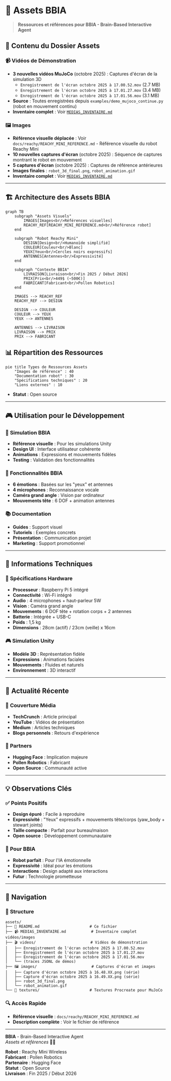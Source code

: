 # 📁 Assets BBIA

> **Ressources et références pour BBIA - Brain-Based Interactive Agent**

## 🎯 **Contenu du Dossier Assets**

### 📹 **Vidéos de Démonstration**
- **3 nouvelles vidéos MuJoCo** (octobre 2025) : Captures d'écran de la simulation 3D
  - `Enregistrement de l'écran octobre 2025 à 17.00.52.mov` (2.7 MB)
  - `Enregistrement de l'écran octobre 2025 à 17.01.27.mov` (3.4 MB)
  - `Enregistrement de l'écran octobre 2025 à 17.01.56.mov` (3.1 MB)
- **Source** : Toutes enregistrées depuis `examples/demo_mujoco_continue.py` (robot en mouvement continu)
- **Inventaire complet** : Voir [`MEDIAS_INVENTAIRE.md`](./MEDIAS_INVENTAIRE.md)

### 🖼️ **Images**
- **Référence visuelle déplacée** : Voir `docs/reachy/REACHY_MINI_REFERENCE.md` - Référence visuelle du robot Reachy Mini
- **10 nouvelles captures d'écran** (octobre 2025) : Séquence de captures montrant le robot en mouvement
- **5 captures d'écran** (octobre 2025) : Captures de référence antérieures
- **Images finales** : `robot_3d_final.png`, `robot_animation.gif`
- **Inventaire complet** : Voir [`MEDIAS_INVENTAIRE.md`](./MEDIAS_INVENTAIRE.md)

---

## 🏗️ Architecture des Assets BBIA

```mermaid
graph TB
    subgraph "Assets Visuels"
        IMAGES[Images<br/>Références visuelles]
        REACHY_REF[REACHY_MINI_REFERENCE.md<br/>Référence robot]
    end
    
    subgraph "Robot Reachy Mini"
        DESIGN[Design<br/>Humanoïde simplifié]
        COULEUR[Couleur<br/>Blanc]
        YEUX[Yeux<br/>Cercles noirs expressifs]
        ANTENNES[Antennes<br/>Expressivité]
    end
    
    subgraph "Contexte BBIA"
        LIVRAISON[Livraison<br/>Fin 2025 / Début 2026]
        PRIX[Prix<br/>449$ (~500€)]
        FABRICANT[Fabricant<br/>Pollen Robotics]
    end
    
    IMAGES --> REACHY_REF
    REACHY_REF --> DESIGN
    
    DESIGN --> COULEUR
    COULEUR --> YEUX
    YEUX --> ANTENNES
    
    ANTENNES --> LIVRAISON
    LIVRAISON --> PRIX
    PRIX --> FABRICANT
```

## 📊 Répartition des Ressources

```mermaid
pie title Types de Ressources Assets
    "Images de référence" : 40
    "Documentation robot" : 30
    "Spécifications techniques" : 20
    "Liens externes" : 10
```
- **Statut** : Open source

---

## 🎮 **Utilisation pour le Développement**

### 🧠 **Simulation BBIA**
- **Référence visuelle** : Pour les simulations Unity
- **Design UI** : Interface utilisateur cohérente
- **Animations** : Expressions et mouvements fidèles
- **Testing** : Validation des fonctionnalités

### 🎯 **Fonctionnalités BBIA**
- **6 émotions** : Basées sur les "yeux" et antennes
- **4 microphones** : Reconnaissance vocale
- **Caméra grand angle** : Vision par ordinateur
- **Mouvements tête** : 6 DOF + animation antennes

### 📚 **Documentation**
- **Guides** : Support visuel
- **Tutoriels** : Exemples concrets
- **Présentation** : Communication projet
- **Marketing** : Support promotionnel

---

## 🎯 **Informations Techniques**

### 🔧 **Spécifications Hardware**
- **Processeur** : Raspberry Pi 5 intégré
- **Connectivité** : Wi-Fi intégré
- **Audio** : 4 microphones + haut-parleur 5W
- **Vision** : Caméra grand angle
- **Mouvements** : 6 DOF tête + rotation corps + 2 antennes
- **Batterie** : Intégrée + USB-C
- **Poids** : 1,5 kg
- **Dimensions** : 28cm (actif) / 23cm (veille) x 16cm

### 🎮 **Simulation Unity**
- **Modèle 3D** : Représentation fidèle
- **Expressions** : Animations faciales
- **Mouvements** : Fluides et naturels
- **Environnement** : 3D interactif

---

## 🌟 **Actualité Récente**

### 📰 **Couverture Média**
- **TechCrunch** : Article principal
- **YouTube** : Vidéos de présentation
- **Medium** : Articles techniques
- **Blogs personnels** : Retours d'expérience

### 🔗 **Partners**
- **Hugging Face** : Implication majeure
- **Pollen Robotics** : Fabricant
- **Open Source** : Communauté active

---

## 💡 **Observations Clés**

### ✅ **Points Positifs**
- **Design épuré** : Facile à reproduire
- **Expressivité** : "Yeux" expressifs + mouvements tête/corps (yaw_body + stewart joints)
- **Taille compacte** : Parfait pour bureau/maison
- **Open source** : Développement communautaire

### 🎯 **Pour BBIA**
- **Robot parfait** : Pour l'IA émotionnelle
- **Expressivité** : Idéal pour les émotions
- **Interactions** : Design adapté aux interactions
- **Futur** : Technologie prometteuse

---

## 🎯 **Navigation**

### 📁 **Structure**
```
assets/
├── 📖 README.md                      # Ce fichier
├── 📹 MEDIAS_INVENTAIRE.md           # Inventaire complet vidéos/images
├── 🎬 videos/                        # Vidéos de démonstration
│   ├── Enregistrement de l'écran octobre 2025 à 17.00.52.mov
│   ├── Enregistrement de l'écran octobre 2025 à 17.01.27.mov
│   ├── Enregistrement de l'écran octobre 2025 à 17.01.56.mov
│   └── (traces JSONL de démos)
├── 🖼️ images/                        # Captures d'écran et images
│   ├── Capture d'écran octobre 2025 à 16.48.XX.png (série)
│   ├── Capture d'écran octobre 2025 à 16.49.XX.png (série)
│   ├── robot_3d_final.png
│   └── robot_animation.gif
└── 🎨 textures/                      # Textures Procreate pour MuJoCo
```

### 🔍 **Accès Rapide**
- **Référence visuelle** : `docs/reachy/REACHY_MINI_REFERENCE.md`
- **Description complète** : Voir le fichier de référence

---

**BBIA** - Brain-Based Interactive Agent  
*Assets et références* 📁✨

**Robot** : Reachy Mini Wireless  
**Fabricant** : Pollen Robotics  
**Partenaire** : Hugging Face  
**Statut** : Open Source  
**Livraison** : Fin 2025 / Début 2026 
